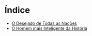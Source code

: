 # Índice

- [O Desejado de Todas as Nações](o-desejado-de-todas-as-nacoes.md)
- [O Homem mais Inteligente da História](o-homem-mais-inteligente-da-historia.md)